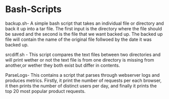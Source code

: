 # Bash-Scripts

backup.sh- A simple bash script that takes an individual file or directory and back it up into a tar file. The first input is the directory where the file should be saved and the second is the file that we want backed up. The backed up file will contain the name of the original file follwoed by the date it was backed up.

srcdiff.sh - This script compares the text files between two directories and will print wether or not the text file is from one directory is missing from another,or wether they both exist but differ in contents.

ParseLogs- This contains a script that parses through webserver logs and produces metrics. Firstly, it print the number of requests per each browser, it then prints the number of distinct users per day, and finally it prints the top 20 most popular product requests.
